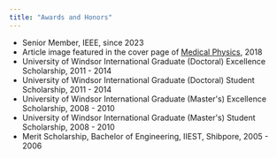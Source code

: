 ```yaml
---
title: "Awards and Honors"
---
```

* Senior Member, IEEE, since 2023
* Article image featured in the cover page of [Medical Physics](https://aapm.onlinelibrary.wiley.com/toc/24734209/2018/45/3), 2018
* University of Windsor International Graduate (Doctoral) Excellence Scholarship, 2011 - 2014
* University of Windsor International Graduate (Doctoral) Student Scholarship, 2011 - 2014
* University of Windsor International Graduate (Master's) Excellence Scholarship, 2008 - 2010
* University of Windsor International Graduate (Master's) Student Scholarship, 2008 - 2010
* Merit Scholarship, Bachelor of Engineering, IIEST, Shibpore, 2005 - 2006
  

